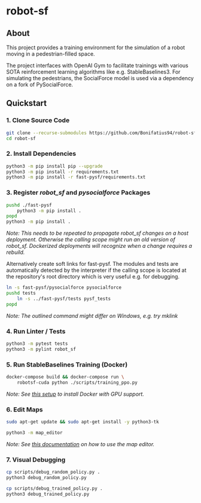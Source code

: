 # robot-sf

## About
This project provides a training environment for the simulation of a robot moving
in a pedestrian-filled space.

The project interfaces with OpenAI Gym to facilitate trainings with various
SOTA reinforcement learning algorithms like e.g. StableBaselines3.
For simulating the pedestrians, the SocialForce model is used via a dependency
on a fork of PySocialForce.

## Quickstart

### 1. Clone Source Code

```sh
git clone --recurse-submodules https://github.com/Bonifatius94/robot-sf
cd robot-sf
```

### 2. Install Dependencies

```sh
python3 -m pip install pip --upgrade
python3 -m pip install -r requirements.txt
python3 -m pip install -r fast-pysf/requirements.txt
```

### 3. Register *robot_sf* and *pysocialforce* Packages 

```sh
pushd ./fast-pysf
    python3 -m pip install .
popd
python3 -m pip install .
```

*Note: This needs to be repeated to propagate robot_sf changes on a host deployment.
Otherwise the calling scope might run an old version of robot_sf.
Dockerized deployments will recognize when a change requires a rebuild.*

Alternatively create soft links for fast-pysf. The modules and tests are
automatically detected by the interpreter if the calling scope is located
at the repository's root directory which is very useful e.g. for debugging.

```sh
ln -s fast-pysf/pysocialforce pysocialforce
pushd tests
    ln -s ../fast-pysf/tests pysf_tests
popd
```

*Note: The outlined command might differ on Windows, e.g. try mklink*

### 4. Run Linter / Tests

```sh
python3 -m pytest tests
python3 -m pylint robot_sf
```

### 5. Run StableBaselines Training (Docker)

```sh
docker-compose build && docker-compose run \
    robotsf-cuda python ./scripts/training_ppo.py
```

*Note: See [this setup](./docs/GPU_SETUP.md) to install Docker with GPU support.*

### 6. Edit Maps

```sh
sudo apt-get update && sudo apt-get install -y python3-tk
```

```sh
python3 -m map_editor
```

*Note: See [this documentation](./docs/MAP_EDITOR_USAGE.md) on how to use the map editor.*

### 7. Visual Debugging

```sh
cp scripts/debug_random_policy.py .
python3 debug_random_policy.py
```

```sh
cp scripts/debug_trained_policy.py .
python3 debug_trained_policy.py
```

